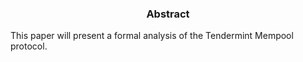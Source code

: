 <div align='center'> 
	<h3>Abstract</h3>
</div>

This paper will present a formal analysis of the Tendermint Mempool protocol.


<!--stackedit_data:
eyJoaXN0b3J5IjpbNzI1MjUwNDU5LC0xMDM4NzczMjM3LC0xMz
k2MzQxOTQsMTY5OTM0OTQ4Ml19
-->